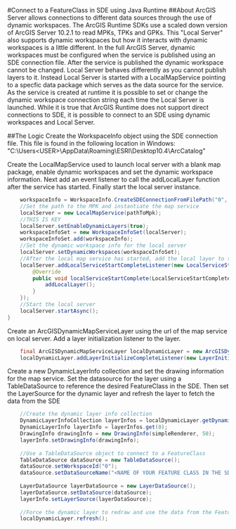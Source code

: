 #Connect to a FeatureClass in SDE using Java Runtime
##About
ArcGIS Server allows connections to different data sources through the use of dynamic workspaces. The ArcGIS Runtime SDKs use a scaled down version of ArcGIS Server 10.2.1 to read MPKs, TPKs and GPKs. This "Local Server" also supports dynamic workspaces but how it interacts with dynamic workspaces is a little different. In the full ArcGIS Server, dynamic workspaces must be configured when the service is published using an SDE connection file. After the service is published the dynamic workspace cannot be changed. Local Server behaves differently as you cannot publish layers to it. Instead Local Server is started with a LocalMapService pointing to a specfic data package which serves as the data source for the service. As the service is created at runtime it is possible to set or change the dynamic workspace connection string each time the Local Server is launched. While it is true that ArcGIS Runtime does not support direct connections to SDE, it is possible to connect to an SDE using dynamic workspaces and Local Server.

##The Logic
Create the WorkspaceInfo object using the SDE connection file. This file is found in the following location in Windows: "C:\Users\<USER>\AppData\Roaming\ESRI\Desktop10.4\ArcCatalog"

Create the LocalMapService used to launch local server with a blank map package, enable dynamic workspaces and set the dynamic workspace information. Next add an event listener to call the addLocalLayer function after the service has started. Finally start the local server instance.
```Java
	workspaceInfo = WorkspaceInfo.CreateSDEConnectionFromFilePath("0", connectionFileLocation);
	//Set the path to the MPK and instantiate the map service
	localServer = new LocalMapService(pathToMpk);
	//THIS IS KEY
	localServer.setEnableDynamicLayers(true);
	workspaceInfoSet = new WorkspaceInfoSet(localServer);
	workspaceInfoSet.add(workspaceInfo);
	//Set the dynamic workspace info for the local server
	localServer.setDynamicWorkspaces(workspaceInfoSet);
	//After the local map service has started, add the local layer to the map
	localServer.addLocalServiceStartCompleteListener(new LocalServiceStartCompleteListener() {
		@Override
		public void localServiceStartComplete(LocalServiceStartCompleteEvent e) {
			addLocalLayer();
		}
	});
	//Start the local server
	localServer.startAsync();
}
```
Create an ArcGISDynamicMapServiceLayer using the url of the map service on local server. Add a layer initialization listener to the layer.
```Java
	final ArcGISDynamicMapServiceLayer localDynamicLayer = new ArcGISDynamicMapServiceLayer(localServer.getUrlMapService());
	localDynamicLayer.addLayerInitializeCompleteListener(new LayerInitializeCompleteListener() {});
```
Create a new DynamicLayerInfo collection and set the drawing information for the map service. Set the datasource for the layer using a TableDataSource to reference the desired FeatureClass in the SDE. Then set the LayerSource for the dynamic layer and refresh the layer to fetch the data from the SDE
```Java
	//Create the dynamic layer info collection
	DynamicLayerInfoCollection layerInfos = localDynamicLayer.getDynamicLayerInfos();
	DynamicLayerInfo layerInfo = layerInfos.get(0);
	DrawingInfo drawingInfo = new DrawingInfo(simpleRenderer, 50);
	layerInfo.setDrawingInfo(drawingInfo);
					
	//Use a TableDataSource object to connect to a FeatureClass
	TableDataSource dataSource = new TableDataSource();
	dataSource.setWorkspaceId("0");
	dataSource.setDataSourceName("<NAME OF YOUR FEATURE CLASS IN THE SDE>");
					
	LayerDataSource layerDataSource = new LayerDataSource();
	layerDataSource.setDataSource(dataSource);
	layerInfo.setLayerSource(layerDataSource);
					
	//Force the dynamic layer to redraw and use the data from the FeatureClass
	localDynamicLayer.refresh();
```
